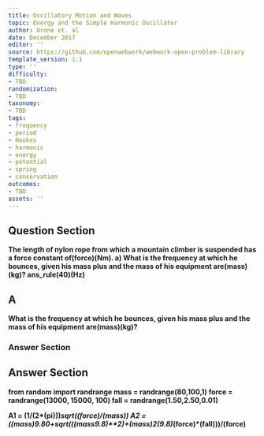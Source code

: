 ```yaml
---
title: Oscillatory Motion and Waves
topic: Energy and the Simple Harmonic Oscillator
author: Urone et. al
date: December 2017
editor: ''
source: https://github.com/openwebwork/webwork-open-problem-library
template_version: 1.1
type: ''
difficulty:
- TBD
randomization:
- TBD
taxonomy:
- TBD
tags:
- frequency
- period
- Hookes
- harmonic
- energy
- potential
- spring
- conservation
outcomes:
- TBD
assets: ''
---
```


## Question Section 

<b>
The length of nylon rope from which a mountain climber is suspended has a force constant of(force)(Nm).
a) What is the frequency at which he bounces, given his mass plus and the mass of his equipment are(mass)(kg)?
ans_rule(40)(Hz)

## A
What is the frequency at which he bounces, given his mass plus and the mass of his equipment are(mass)(kg)?
### Answer Section


## Answer Section

from random import randrange
mass = randrange(80,100,1)
force = randrange(13000, 15000, 100) 
fall = randrange(1.50,2.50,0.01)

A1 = (1/(2*(pi)))*sqrt((force)/(mass))
A2 = ((mass)*9.80+sqrt(((mass*9.8)**2)+(mass)*2*(9.8)*(force)*(fall)))/(force)